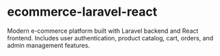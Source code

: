 # ecommerce-laravel-react
Modern e-commerce platform built with Laravel backend and React frontend. Includes user authentication, product catalog, cart, orders, and admin management features.
